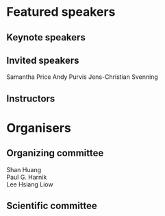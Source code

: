 # Featured speakers

## Keynote speakers


## Invited speakers

Samantha Price
Andy Purvis
Jens-Christian Svenning


## Instructors


# Organisers


## Organizing committee

Shan Huang  
Paul G. Harnik  
Lee Hsiang Liow

## Scientific committee
